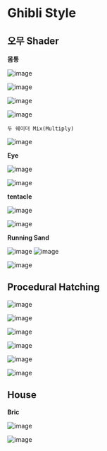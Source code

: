 Ghibli Style
==============

오무 Shader
------------

**몸통**

![image](https://user-images.githubusercontent.com/30430227/162364324-cc73ae32-e149-43bf-b652-10b9fe7769d2.png)

![image](https://user-images.githubusercontent.com/30430227/162364368-203adbae-553a-4942-aa66-7b1d7cfbdd98.png)

![image](https://user-images.githubusercontent.com/30430227/162366551-347ab7f2-25b8-44cf-a80a-463524584eb4.png)

![image](https://user-images.githubusercontent.com/30430227/162366779-e5e65bb7-916a-4c0a-93af-a7c8814b2f71.png)

``두 쉐이더 Mix(Multiply)``

![image](https://user-images.githubusercontent.com/30430227/162367043-8a5fda15-91bf-4efc-a9e4-a1a457fa7165.png)

**Eye**

![image](https://user-images.githubusercontent.com/30430227/162370045-81407bbf-dae9-4bbb-814a-d68453b65af7.png)

![image](https://user-images.githubusercontent.com/30430227/162370118-b988f891-6c16-4f77-9fbc-a294c0fcb99d.png)

**tentacle**

![image](https://user-images.githubusercontent.com/30430227/162371156-9493342d-16bd-49c0-96b6-951d0d83adab.png)

![image](https://user-images.githubusercontent.com/30430227/162371243-6a081a8a-b0c6-489c-a15e-569d266cd611.png)

**Running Sand**

![image](https://user-images.githubusercontent.com/30430227/162373151-ccc5dcd4-8b1d-4b17-ba72-1550beb44d12.png)
![image](https://user-images.githubusercontent.com/30430227/162373242-b2036e7a-6a15-4509-97a6-fbf513666bab.png)

![image](https://user-images.githubusercontent.com/30430227/162373435-f056d6fe-0cdf-4964-9908-14be951b3ada.png)


Procedural Hatching
---------------------

![image](https://user-images.githubusercontent.com/30430227/162377083-cacf285d-3bb4-43b1-9ec9-e79f1fca5504.png)

![image](https://user-images.githubusercontent.com/30430227/162377217-ba7fc10b-31f4-490f-99f4-5f104e1d90cc.png)

![image](https://user-images.githubusercontent.com/30430227/162377478-b6fbb9ea-2510-46d3-a133-5fdf60042aaa.png)

![image](https://user-images.githubusercontent.com/30430227/162377527-7bd5d8cb-9a09-40a6-8905-f4d18fca9457.png)

![image](https://user-images.githubusercontent.com/30430227/162377934-5d39d382-b99c-4e49-b87f-7d4ab12801ba.png)

![image](https://user-images.githubusercontent.com/30430227/162377967-00e738bd-44f5-4d80-afde-b78d6e9a87d8.png)

House
------

**Bric**

![image](https://user-images.githubusercontent.com/30430227/162389380-ef32f7c8-0560-48c7-97f3-51abe4318583.png)

![image](https://user-images.githubusercontent.com/30430227/162389582-fc1c5acd-b9d7-4ad4-99f8-2c64b24c7c58.png)





